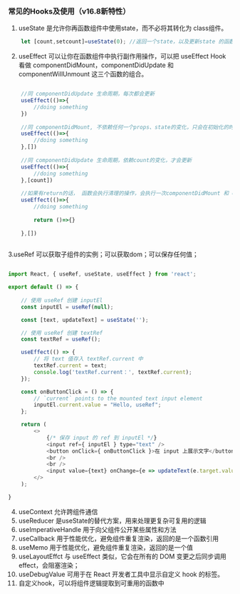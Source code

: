 ### 常见的Hooks及使用（v16.8新特性）

1. useState 是允许你再函数组件中使用state，而不必将其转化为 class组件。
```javascript
    let [count,setcount]=useState(0); //返回一个state，以及更新state 的函数
```

2. useEffect 可以让你在函数组件中执行副作用操作，可以把 useEffect Hook 看做 componentDidMount，componentDidUpdate 和 componentWillUnmount 这三个函数的组合。
```javascript

    //同 componentDidUpdate 生命周期，每次都会更新
    useEffect(()=>{
        //doing something
    })
    
    //同 componentDidMount, 不依赖任何一个props、state的变化，只会在初始化的时候触发一次
    useEffect(()=>{
        //doing something
    },[])
    
    //同 componentDidUpdate 生命周期，依赖count的变化，才会更新
    useEffect(()=>{
        //doing something
    },[count])
    
    //如果有return的话， 函数会执行清理的操作，会执行一次componentDidMount 和 componentWillUnmount 生命周期
    useEffect(()=>{
        //doing something
        
        return ()=>{}
        
    },[])
    
```

3.useRef 可以获取子组件的实例；可以获取dom；可以保存任何值；

```javascript

import React, { useRef, useState, useEffect } from 'react'; 

export default () => {
    
    // 使用 useRef 创建 inputEl 
    const inputEl = useRef(null);

    const [text, updateText] = useState('');

    // 使用 useRef 创建 textRef 
    const textRef = useRef();

    useEffect(() => {
        // 将 text 值存入 textRef.current 中
        textRef.current = text;
        console.log('textRef.current：', textRef.current);
    });

    const onButtonClick = () => {
        // `current` points to the mounted text input element
        inputEl.current.value = "Hello, useRef";
    };

    return (
        <>
            {/* 保存 input 的 ref 到 inputEl */}
            <input ref={ inputEl } type="text" />
            <button onClick={ onButtonClick }>在 input 上展示文字</button>
            <br />
            <br />
            <input value={text} onChange={e => updateText(e.target.value)} />
        </>
    );

}

```

4. useContext 允许跨组件通信
5. useReducer 是useState的替代方案，用来处理更复杂可复用的逻辑
6. useImperativeHandle 用于向父组件公开某些属性和方法
7. useCallback 用于性能优化，避免组件重复渲染，返回的是一个函数引用
8. useMemo 用于性能优化，避免组件重复渲染，返回的是一个值
9. useLayoutEffct 与 useEffect 类似，它会在所有的 DOM 变更之后同步调用 effect，会阻塞渲染；
10. useDebugValue 可用于在 React 开发者工具中显示自定义 hook 的标签。
11. 自定义hook，可以将组件逻辑提取到可重用的函数中



